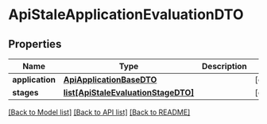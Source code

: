 # ApiStaleApplicationEvaluationDTO

## Properties

| Name            | Type                                                                  | Description | Notes      |
| --------------- | --------------------------------------------------------------------- | ----------- | ---------- |
| **application** | [**ApiApplicationBaseDTO**](ApiApplicationBaseDTO.md)                 |             | [optional] |
| **stages**      | [**list[ApiStaleEvaluationStageDTO]**](ApiStaleEvaluationStageDTO.md) |             | [optional] |

[[Back to Model list]](../README.md#documentation-for-models) [[Back to API list]](../README.md#documentation-for-api-endpoints) [[Back to README]](../README.md)
